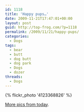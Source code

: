 ```yaml
---
id: 1118
title: 'Happy pups…'
date: 2009-11-21T17:47:01+00:00
layout: post
guid: http://top-frog.com/?p=1118
permalink: /2009/11/21/happy-pups/
categories:
  - Dogs
tags:
  - bear
  - butt
  - dog butt
  - dog park
  - Dogs
  - dozer
threads:
  - Dogs
---
```

{% flickr_photo '4123368826' %}

[More pics from today](http://www.flickr.com/photos/tehgipster/archives/date-taken/2009/11/21/).